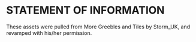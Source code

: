 # STATEMENT OF INFORMATION
These assets were pulled from More Greebles and Tiles by Storm_UK, and revamped with his/her permission.
